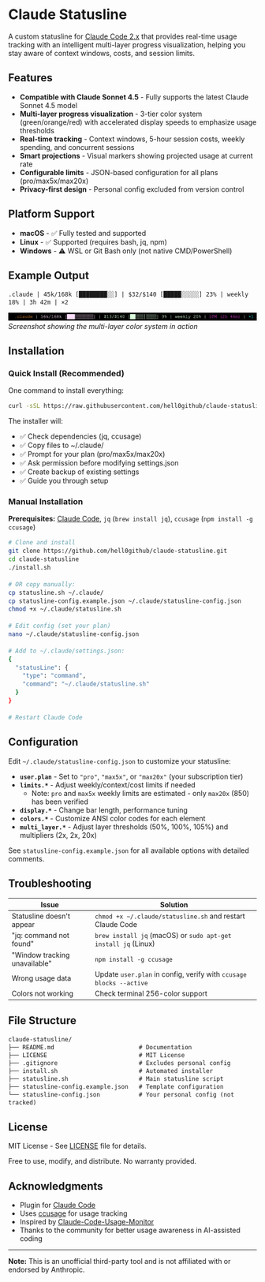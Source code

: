 # Claude Statusline

A custom statusline for [Claude Code 2.x](https://claude.com/claude-code) that provides real-time usage tracking with an intelligent multi-layer progress visualization, helping you stay aware of context windows, costs, and session limits.

## Features

- **Compatible with Claude Sonnet 4.5** - Fully supports the latest Claude Sonnet 4.5 model
- **Multi-layer progress visualization** - 3-tier color system (green/orange/red) with accelerated display speeds to emphasize usage thresholds
- **Real-time tracking** - Context windows, 5-hour session costs, weekly spending, and concurrent sessions
- **Smart projections** - Visual markers showing projected usage at current rate
- **Configurable limits** - JSON-based configuration for all plans (pro/max5x/max20x)
- **Privacy-first design** - Personal config excluded from version control

## Platform Support

- **macOS** - ✅ Fully tested and supported
- **Linux** - ✅ Supported (requires bash, jq, npm)
- **Windows** - ⚠️ WSL or Git Bash only (not native CMD/PowerShell)

## Example Output

```
.claude | 45k/168k [████████░░] | $32/$140 [█████░░░░░] 23% | weekly 18% | 3h 42m | ×2
```

![Statusline Screenshot](./screenshots/statusline.png)
*Screenshot showing the multi-layer color system in action*

## Installation

### Quick Install (Recommended)

One command to install everything:

```bash
curl -sSL https://raw.githubusercontent.com/hell0github/claude-statusline/main/install.sh | bash
```

The installer will:
- ✅ Check dependencies (jq, ccusage)
- ✅ Copy files to ~/.claude/
- ✅ Prompt for your plan (pro/max5x/max20x)
- ✅ Ask permission before modifying settings.json
- ✅ Create backup of existing settings
- ✅ Guide you through setup

### Manual Installation

**Prerequisites:** [Claude Code](https://claude.com/claude-code), `jq` (`brew install jq`), `ccusage` (`npm install -g ccusage`)

```bash
# Clone and install
git clone https://github.com/hell0github/claude-statusline.git
cd claude-statusline
./install.sh

# OR copy manually:
cp statusline.sh ~/.claude/
cp statusline-config.example.json ~/.claude/statusline-config.json
chmod +x ~/.claude/statusline.sh

# Edit config (set your plan)
nano ~/.claude/statusline-config.json

# Add to ~/.claude/settings.json:
{
  "statusLine": {
    "type": "command",
    "command": "~/.claude/statusline.sh"
  }
}

# Restart Claude Code
```

## Configuration

Edit `~/.claude/statusline-config.json` to customize your statusline:

- **`user.plan`** - Set to `"pro"`, `"max5x"`, or `"max20x"` (your subscription tier)
- **`limits.*`** - Adjust weekly/context/cost limits if needed
  - Note: `pro` and `max5x` weekly limits are estimated - only `max20x` (850) has been verified
- **`display.*`** - Change bar length, performance tuning
- **`colors.*`** - Customize ANSI color codes for each element
- **`multi_layer.*`** - Adjust layer thresholds (50%, 100%, 105%) and multipliers (2x, 2x, 20x)

See `statusline-config.example.json` for all available options with detailed comments.

## Troubleshooting

| Issue | Solution |
|-------|----------|
| Statusline doesn't appear | `chmod +x ~/.claude/statusline.sh` and restart Claude Code |
| "jq: command not found" | `brew install jq` (macOS) or `sudo apt-get install jq` (Linux) |
| "Window tracking unavailable" | `npm install -g ccusage` |
| Wrong usage data | Update `user.plan` in config, verify with `ccusage blocks --active` |
| Colors not working | Check terminal 256-color support |

## File Structure

```
claude-statusline/
├── README.md                        # Documentation
├── LICENSE                          # MIT License
├── .gitignore                       # Excludes personal config
├── install.sh                       # Automated installer
├── statusline.sh                    # Main statusline script
├── statusline-config.example.json   # Template configuration
└── statusline-config.json           # Your personal config (not tracked)
```

## License

MIT License - See [LICENSE](LICENSE) file for details.

Free to use, modify, and distribute. No warranty provided.

## Acknowledgments

- Plugin for [Claude Code](https://claude.com/claude-code)
- Uses [ccusage](https://www.npmjs.com/package/ccusage) for usage tracking
- Inspired by [Claude-Code-Usage-Monitor](https://github.com/Maciek-roboblog/Claude-Code-Usage-Monitor)
- Thanks to the community for better usage awareness in AI-assisted coding

---

**Note:** This is an unofficial third-party tool and is not affiliated with or endorsed by Anthropic.
